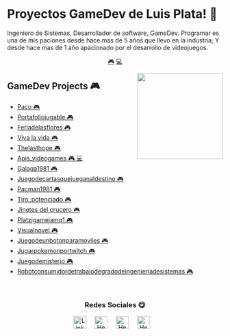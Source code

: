 # Proyectos GameDev de Luis Plata! 👋


Ingeniero de Sistemas, Desarrollador de software, GameDev. Programar es una de mis paciones desde hace mas de 5 años que llevo en la industria; Y desde hace mas de 1 año apacionado por el desarrollo de videojuegos.


<p align="center">
<a href="https://github.com/LuisPlata/LuisPlata/blob/master/videogame.md">🎮</a>
<a href="https://github.com/LuisPlata/LuisPlata/blob/master/backend.md">💻</a>
</p>


<a href="https://twitter.com/PeryLoth">
<img align="right" height="auto" width="200" src="https://luisplata.github.io/images/luisplata.jpg"/>
</a>


## GameDev Projects 🎮
- [Paco  🎮](https://github.com/luisplata/PACO) 
- [Portafoliojugable  🎮](https://github.com/luisplata/PortafolioJugable) 
- [Feriadelasflores  🎮](https://github.com/luisplata/FeriaDeLasFlores) 
- [Viva la vida  🎮](https://github.com/luisplata/viva-la-vida) 
- [Thelasthope  🎮](https://github.com/luisplata/TheLastHope) 
- [Apis_videogames  🎮 💻](https://github.com/luisplata/apis_videogames) 
- [Galaga1981  🎮](https://github.com/luisplata/galaga1981) 
- [Juegodecartasquejueganaldestino  🎮](https://github.com/luisplata/JuegoDeCartasQueJueganAlDestino) 
- [Pacman1981  🎮](https://github.com/luisplata/pacman1981) 
- [Tiro_potenciado  🎮](https://github.com/luisplata/tiro_potenciado) 
- [Jinetes del crucero  🎮](https://github.com/luisplata/jinetes-del-crucero) 
- [Platzigamejamq1  🎮](https://github.com/luisplata/PlatziGameJamQ1) 
- [Visualnovel  🎮](https://github.com/luisplata/VisualNovel) 
- [Juegodeunbotonparamoviles  🎮](https://github.com/luisplata/JuegoDeUnBotonParaMoviles) 
- [Jugarpokemonportwitch  🎮](https://github.com/luisplata/JugarPokemonPorTwitch) 
- [Juegodemisterio  🎮](https://github.com/luisplata/JuegoDeMisterio) 
- [Robotconsumidordetrabajodegradodeingenieriadesistemas  🎮](https://github.com/luisplata/RobotConsumidorDeTrabajoDeGradoDeIngenieriaDeSistemas) 



<br>

<div align="center">
<h3 align="center">Redes Sociales 😋</h3>
</div>
<p align="center">
<a href="https://www.linkedin.com/in/luis-plata-75838469/" target="blank">
<img align="center" width="30px" alt="LinkedIn" src="https://www.vectorlogo.zone/logos/linkedin/linkedin-icon.svg"/></a> &nbsp; &nbsp;
<a href="https://twitter.com/PeryLoth" target="blank">
<img align="center" width="30px" alt="Hector's Twitter" src="https://www.vectorlogo.zone/logos/twitter/twitter-official.svg"/></a> &nbsp; &nbsp;
<a href="https://www.twitch.tv/PeryLoth" target="blank">
<img align="center" width="30px" alt="Hector's Twitch" src="https://www.vectorlogo.zone/logos/twitch/twitch-icon.svg"/></a> &nbsp; &nbsp;
<a href="https://www.youtube.com/channel/UClApRZQ7zK2gHTuGRBDF2bA" target="blank">
<img align="center" width="30px" alt="Hector's Youtube" src="https://www.vectorlogo.zone/logos/youtube/youtube-icon.svg"/></a> &nbsp; &nbsp;

</p>


